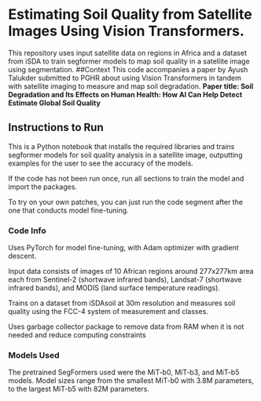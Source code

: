 # Estimating Soil Quality from Satellite Images Using Vision Transformers.
This repository uses input satellite data on regions in Africa and a dataset from iSDA to train segformer models to map soil quality in a satellite image using segmentation.
##Context
This code accompanies a paper by Ayush Talukder submitted to PGHR about using Vision Transformers in tandem with satellite imaging to measure and map soil degradation. 
**Paper title: Soil Degradation and Its Effects on Human Health: How AI Can Help Detect Estimate Global Soil Quality** 

## Instructions to Run
This is a Python notebook that installs the required libraries and trains segformer models for soil quality analysis in a satellite image, outputting examples for the user to see the accuracy of the models.

If the code has not been run once, run all sections to train the model and import the packages.

To try on your own patches, you can just run the code segment after the one that conducts model fine-tuning.

### Code Info
Uses PyTorch for model fine-tuning, with Adam optimizer with gradient descent.

Input data consists of images of 10 African regions around 277x277km area each from Sentinel-2 (shortwave infrared bands), Landsat-7 (shortwave infrared bands), and MODIS (land surface temperature readings).

Trains on a dataset from iSDAsoil at 30m resolution and measures soil quality using the FCC-4 system of measurement and classes.

Uses garbage collector package to remove data from RAM when it is not needed and reduce computing constraints

### Models Used
The pretrained SegFormers used were the MiT-b0, MiT-b3, and MiT-b5 models. Model sizes range from the smallest MiT-b0 with 3.8M parameters, to the largest MiT-b5 with 82M parameters.
